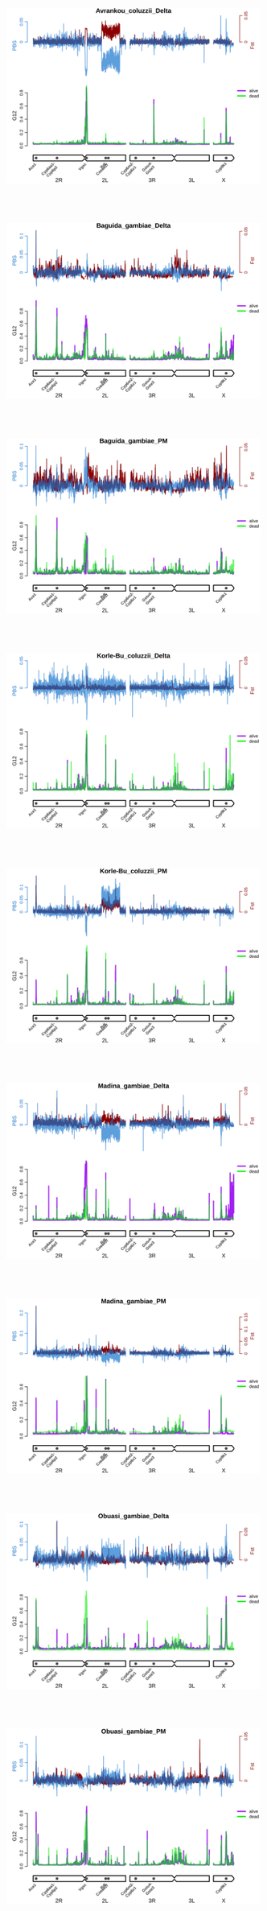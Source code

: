 ![Avrankou_coluzzii_Delta](Avrankou_coluzzii_Delta_plot.png)

&nbsp;

&nbsp;

![Baguida_gambiae_Delta](Baguida_gambiae_Delta_plot.png)

&nbsp;

&nbsp;

![Baguida_gambiae_PM](Baguida_gambiae_PM_plot.png)

&nbsp;

&nbsp;

![Korle-Bu_coluzzii_Delta](Korle-Bu_coluzzii_Delta_plot.png)

&nbsp;

&nbsp;

![Korle-Bu_coluzzii_PM](Korle-Bu_coluzzii_PM_plot.png)

&nbsp;

&nbsp;

![Madina_gambiae_Delta](Madina_gambiae_Delta_plot.png)

&nbsp;

&nbsp;

![Madina_gambiae_PM](Madina_gambiae_PM_plot.png)

&nbsp;

&nbsp;

![Obuasi_gambiae_Delta](Obuasi_gambiae_Delta_plot.png)

&nbsp;

&nbsp;

![Obuasi_gambiae_PM](Obuasi_gambiae_PM_plot.png)
